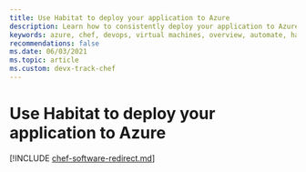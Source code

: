 ```yaml
---
title: Use Habitat to deploy your application to Azure
description: Learn how to consistently deploy your application to Azure virtual machines and containers
keywords: azure, chef, devops, virtual machines, overview, automate, habitat
recommendations: false
ms.date: 06/03/2021
ms.topic: article
ms.custom: devx-track-chef
---
```


# Use Habitat to deploy your application to Azure

[!INCLUDE [chef-software-redirect.md](includes/chef-software-redirect.md)]